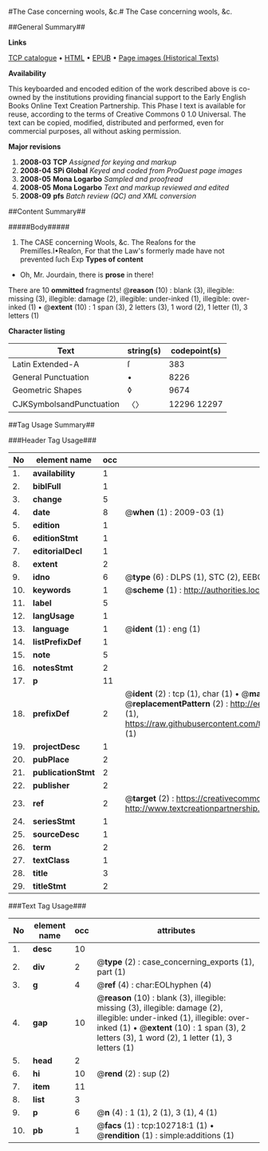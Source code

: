 #The Case concerning wools, &c.#
The Case concerning wools, &c.

##General Summary##

**Links**

[TCP catalogue](http://www.ota.ox.ac.uk/tcp/)  • 
[HTML](http://tei.it.ox.ac.uk/tcp/Texts-HTML/free/A35/A35595.html)  • 
[EPUB](http://tei.it.ox.ac.uk/tcp/Texts-EPUB/free/A35/A35595.epub) • 
[Page images (Historical Texts)](https://data.historicaltexts.jisc.ac.uk/view?pubId=eebo-14713423e&pageId=eebo-14713423e-102718-1)

**Availability**

This keyboarded and encoded edition of the
	       work described above is co-owned by the institutions
	       providing financial support to the Early English Books
	       Online Text Creation Partnership. This Phase I text is
	       available for reuse, according to the terms of Creative
	       Commons 0 1.0 Universal. The text can be copied,
	       modified, distributed and performed, even for
	       commercial purposes, all without asking permission.

**Major revisions**

1. __2008-03__ __TCP__ *Assigned for keying and markup*
1. __2008-04__ __SPi Global__ *Keyed and coded from ProQuest page images*
1. __2008-05__ __Mona Logarbo__ *Sampled and proofread*
1. __2008-05__ __Mona Logarbo__ *Text and markup reviewed and edited*
1. __2008-09__ __pfs__ *Batch review (QC) and XML conversion*

##Content Summary##

#####Body#####

1. The CASE concerning Wools, &c.
The Reaſons for the Premiſſes.I•Reaſon, For that the Law's formerly made have not prevented ſuch Exp
**Types of content**

  * Oh, Mr. Jourdain, there is **prose** in there!

There are 10 **ommitted** fragments! 
 @__reason__ (10) : blank (3), illegible: missing (3), illegible: damage (2), illegible: under-inked (1), illegible: over-inked (1)  •  @__extent__ (10) : 1 span (3), 2 letters (3), 1 word (2), 1 letter (1), 3 letters (1)

**Character listing**


|Text|string(s)|codepoint(s)|
|---|---|---|
|Latin Extended-A|ſ|383|
|General Punctuation|•|8226|
|Geometric Shapes|◊|9674|
|CJKSymbolsandPunctuation|〈〉|12296 12297|

##Tag Usage Summary##

###Header Tag Usage###

|No|element name|occ|attributes|
|---|---|---|---|
|1.|__availability__|1||
|2.|__biblFull__|1||
|3.|__change__|5||
|4.|__date__|8| @__when__ (1) : 2009-03 (1)|
|5.|__edition__|1||
|6.|__editionStmt__|1||
|7.|__editorialDecl__|1||
|8.|__extent__|2||
|9.|__idno__|6| @__type__ (6) : DLPS (1), STC (2), EEBO-CITATION (1), OCLC (1), VID (1)|
|10.|__keywords__|1| @__scheme__ (1) : http://authorities.loc.gov/ (1)|
|11.|__label__|5||
|12.|__langUsage__|1||
|13.|__language__|1| @__ident__ (1) : eng (1)|
|14.|__listPrefixDef__|1||
|15.|__note__|5||
|16.|__notesStmt__|2||
|17.|__p__|11||
|18.|__prefixDef__|2| @__ident__ (2) : tcp (1), char (1)  •  @__matchPattern__ (2) : ([0-9\-]+):([0-9IVX]+) (1), (.+) (1)  •  @__replacementPattern__ (2) : http://eebo.chadwyck.com/downloadtiff?vid=$1&page=$2 (1), https://raw.githubusercontent.com/textcreationpartnership/Texts/master/tcpchars.xml#$1 (1)|
|19.|__projectDesc__|1||
|20.|__pubPlace__|2||
|21.|__publicationStmt__|2||
|22.|__publisher__|2||
|23.|__ref__|2| @__target__ (2) : https://creativecommons.org/publicdomain/zero/1.0/ (1), http://www.textcreationpartnership.org/docs/. (1)|
|24.|__seriesStmt__|1||
|25.|__sourceDesc__|1||
|26.|__term__|2||
|27.|__textClass__|1||
|28.|__title__|3||
|29.|__titleStmt__|2||


###Text Tag Usage###

|No|element name|occ|attributes|
|---|---|---|---|
|1.|__desc__|10||
|2.|__div__|2| @__type__ (2) : case_concerning_exports (1), part (1)|
|3.|__g__|4| @__ref__ (4) : char:EOLhyphen (4)|
|4.|__gap__|10| @__reason__ (10) : blank (3), illegible: missing (3), illegible: damage (2), illegible: under-inked (1), illegible: over-inked (1)  •  @__extent__ (10) : 1 span (3), 2 letters (3), 1 word (2), 1 letter (1), 3 letters (1)|
|5.|__head__|2||
|6.|__hi__|10| @__rend__ (2) : sup (2)|
|7.|__item__|11||
|8.|__list__|3||
|9.|__p__|6| @__n__ (4) : 1 (1), 2 (1), 3 (1), 4 (1)|
|10.|__pb__|1| @__facs__ (1) : tcp:102718:1 (1)  •  @__rendition__ (1) : simple:additions (1)|
